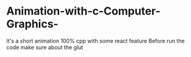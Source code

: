 # Animation-with-c-Computer-Graphics-
It's a short animation 
100% cpp
with some react feature
Before run the code make sure about the glut
